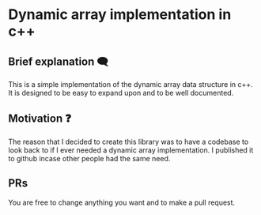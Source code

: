 # Dynamic array implementation in c++
## Brief explanation 🗨
This is a simple implementation of the dynamic array data structure in c++.
It is designed to be easy to expand upon and to be well documented.
## Motivation ❓
The reason that I decided to create this library was to have a codebase to look back to
if I ever needed a dynamic array implementation. I published it to github incase other
people had the same need.
## PRs
You are free to change anything you want and to make a pull request.
